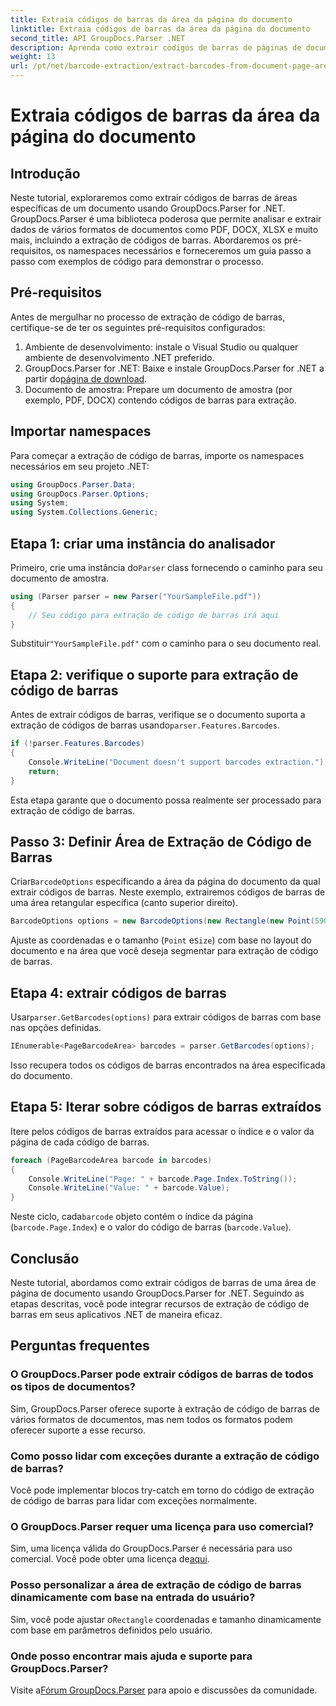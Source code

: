 ```yaml
---
title: Extraia códigos de barras da área da página do documento
linktitle: Extraia códigos de barras da área da página do documento
second_title: API GroupDocs.Parser .NET
description: Aprenda como extrair códigos de barras de páginas de documentos usando GroupDocs.Parser for .NET. Aprimore seus recursos de processamento de documentos com este tutorial passo a passo.
weight: 13
url: /pt/net/barcode-extraction/extract-barcodes-from-document-page-area/
---
```


# Extraia códigos de barras da área da página do documento

## Introdução
Neste tutorial, exploraremos como extrair códigos de barras de áreas específicas de um documento usando GroupDocs.Parser for .NET. GroupDocs.Parser é uma biblioteca poderosa que permite analisar e extrair dados de vários formatos de documentos como PDF, DOCX, XLSX e muito mais, incluindo a extração de códigos de barras. Abordaremos os pré-requisitos, os namespaces necessários e forneceremos um guia passo a passo com exemplos de código para demonstrar o processo.
## Pré-requisitos
Antes de mergulhar no processo de extração de código de barras, certifique-se de ter os seguintes pré-requisitos configurados:
1. Ambiente de desenvolvimento: instale o Visual Studio ou qualquer ambiente de desenvolvimento .NET preferido.
2.  GroupDocs.Parser for .NET: Baixe e instale GroupDocs.Parser for .NET a partir do[página de download](https://releases.groupdocs.com/parser/net/).
3. Documento de amostra: Prepare um documento de amostra (por exemplo, PDF, DOCX) contendo códigos de barras para extração.

## Importar namespaces
Para começar a extração de código de barras, importe os namespaces necessários em seu projeto .NET:
```csharp
using GroupDocs.Parser.Data;
using GroupDocs.Parser.Options;
using System;
using System.Collections.Generic;
```
## Etapa 1: criar uma instância do analisador
 Primeiro, crie uma instância do`Parser` class fornecendo o caminho para seu documento de amostra.
```csharp
using (Parser parser = new Parser("YourSampleFile.pdf"))
{
    // Seu código para extração de código de barras irá aqui
}
```
 Substituir`"YourSampleFile.pdf"` com o caminho para o seu documento real.
## Etapa 2: verifique o suporte para extração de código de barras
 Antes de extrair códigos de barras, verifique se o documento suporta a extração de códigos de barras usando`parser.Features.Barcodes`.
```csharp
if (!parser.Features.Barcodes)
{
    Console.WriteLine("Document doesn't support barcodes extraction.");
    return;
}
```
Esta etapa garante que o documento possa realmente ser processado para extração de código de barras.
## Passo 3: Definir Área de Extração de Código de Barras
 Criar`BarcodeOptions` especificando a área da página do documento da qual extrair códigos de barras. Neste exemplo, extrairemos códigos de barras de uma área retangular específica (canto superior direito).
```csharp
BarcodeOptions options = new BarcodeOptions(new Rectangle(new Point(590, 80), new Size(150, 150)));
```
Ajuste as coordenadas e o tamanho (`Point` e`Size`) com base no layout do documento e na área que você deseja segmentar para extração de código de barras.
## Etapa 4: extrair códigos de barras
 Usar`parser.GetBarcodes(options)` para extrair códigos de barras com base nas opções definidas.
```csharp
IEnumerable<PageBarcodeArea> barcodes = parser.GetBarcodes(options);
```
Isso recupera todos os códigos de barras encontrados na área especificada do documento.
## Etapa 5: Iterar sobre códigos de barras extraídos
Itere pelos códigos de barras extraídos para acessar o índice e o valor da página de cada código de barras.
```csharp
foreach (PageBarcodeArea barcode in barcodes)
{
    Console.WriteLine("Page: " + barcode.Page.Index.ToString());
    Console.WriteLine("Value: " + barcode.Value);
}
```
 Neste ciclo, cada`barcode` objeto contém o índice da página (`barcode.Page.Index`) e o valor do código de barras (`barcode.Value`).

## Conclusão
Neste tutorial, abordamos como extrair códigos de barras de uma área de página de documento usando GroupDocs.Parser for .NET. Seguindo as etapas descritas, você pode integrar recursos de extração de código de barras em seus aplicativos .NET de maneira eficaz.

## Perguntas frequentes
### O GroupDocs.Parser pode extrair códigos de barras de todos os tipos de documentos?
Sim, GroupDocs.Parser oferece suporte à extração de código de barras de vários formatos de documentos, mas nem todos os formatos podem oferecer suporte a esse recurso.
### Como posso lidar com exceções durante a extração de código de barras?
Você pode implementar blocos try-catch em torno do código de extração de código de barras para lidar com exceções normalmente.
### O GroupDocs.Parser requer uma licença para uso comercial?
Sim, uma licença válida do GroupDocs.Parser é necessária para uso comercial. Você pode obter uma licença de[aqui](https://purchase.groupdocs.com/buy).
### Posso personalizar a área de extração de código de barras dinamicamente com base na entrada do usuário?
 Sim, você pode ajustar o`Rectangle` coordenadas e tamanho dinamicamente com base em parâmetros definidos pelo usuário.
### Onde posso encontrar mais ajuda e suporte para GroupDocs.Parser?
 Visite a[Fórum GroupDocs.Parser](https://forum.groupdocs.com/c/parser/17) para apoio e discussões da comunidade.